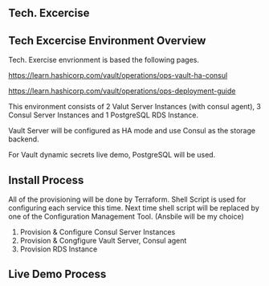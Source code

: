 ## Tech. Excercise 


## Tech Excercise Environment Overview
Tech. Exercise envrionment is based the following pages.

https://learn.hashicorp.com/vault/operations/ops-vault-ha-consul

https://learn.hashicorp.com/vault/operations/ops-deployment-guide

This environment consists of 2 Valut Server Instances (with consul agent), 3 Consul Server Instances and 1 PostgreSQL RDS Instance.

Vault Server will be configured as HA mode and use Consul as the storage backend.

For Vault dynamic secrets live demo, PostgreSQL will be used.


## Install Process
All of the provisioning will be done by Terraform. Shell Script is used for configuring each service this time.
Next time shell script will be replaced by one of the Configuration Management Tool. (Ansbile will be my choice)

1. Provision & Configure Consul Server Instances
2. Provision & Congfigure Vault Server, Consul agent
3. Provision RDS Instance

## Live Demo Process
